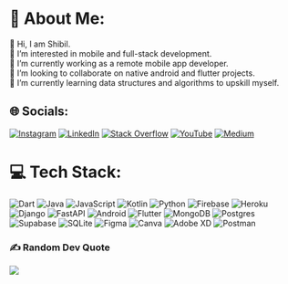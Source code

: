# 💫 About Me:
👋 Hi, I am Shibil.<br>👀 I’m interested in mobile and full-stack development.<br>🔭 I’m currently working as a remote mobile app developer.<br>👯 I’m looking to collaborate on native android and flutter projects.<br>🌱 I’m currently learning data structures and algorithms to upskill myself.<br>


## 🌐 Socials:
[![Instagram](https://img.shields.io/badge/Instagram-%23E4405F.svg?logo=Instagram&logoColor=white)](https://instagram.com/_shibl_) [![LinkedIn](https://img.shields.io/badge/LinkedIn-%230077B5.svg?logo=linkedin&logoColor=white)](https://linkedin.com/in/mohammed-shibil-5350b61a3) [![Stack Overflow](https://img.shields.io/badge/-Stackoverflow-FE7A16?logo=stack-overflow&logoColor=white)](https://stackoverflow.com/users/10116694) [![YouTube](https://img.shields.io/badge/YouTube-%23FF0000.svg?logo=YouTube&logoColor=white)](https://youtube.com/c/bilcodes) [![Medium](https://img.shields.io/badge/Medium-%23FF000000.svg?logo=Medium&logoColor=white)](https://medium.com/@bilcodes)

# 💻 Tech Stack:
![Dart](https://img.shields.io/badge/dart-%230175C2.svg?style=for-the-badge&logo=dart&logoColor=white) ![Java](https://img.shields.io/badge/java-%23ED8B00.svg?style=for-the-badge&logo=java&logoColor=white) ![JavaScript](https://img.shields.io/badge/javascript-%23323330.svg?style=for-the-badge&logo=javascript&logoColor=%23F7DF1E) ![Kotlin](https://img.shields.io/badge/kotlin-%230095D5.svg?style=for-the-badge&logo=kotlin&logoColor=white) ![Python](https://img.shields.io/badge/python-3670A0?style=for-the-badge&logo=python&logoColor=ffdd54) ![Firebase](https://img.shields.io/badge/firebase-%23039BE5.svg?style=for-the-badge&logo=firebase) ![Heroku](https://img.shields.io/badge/heroku-%23430098.svg?style=for-the-badge&logo=heroku&logoColor=white) ![Django](https://img.shields.io/badge/django-%23092E20.svg?style=for-the-badge&logo=django&logoColor=white) ![FastAPI](https://img.shields.io/badge/FastAPI-005571?style=for-the-badge&logo=fastapi) ![Android](https://img.shields.io/badge/android-%23000.svg?style=for-the-badge&logo=android&logoColor=white) ![Flutter](https://img.shields.io/badge/Flutter-%2302569B.svg?style=for-the-badge&logo=Flutter&logoColor=white) ![MongoDB](https://img.shields.io/badge/MongoDB-%234ea94b.svg?style=for-the-badge&logo=mongodb&logoColor=white) ![Postgres](https://img.shields.io/badge/postgres-%23316192.svg?style=for-the-badge&logo=postgresql&logoColor=white) 	![Supabase](https://img.shields.io/badge/Supabase-3ECF8E?style=for-the-badge&logo=supabase&logoColor=white) ![SQLite](https://img.shields.io/badge/sqlite-%2307405e.svg?style=for-the-badge&logo=sqlite&logoColor=white) 	![Figma](https://img.shields.io/badge/figma-%23F24E1E.svg?style=for-the-badge&logo=figma&logoColor=white) ![Canva](https://img.shields.io/badge/Canva-%2300C4CC.svg?style=for-the-badge&logo=Canva&logoColor=white) ![Adobe XD](https://img.shields.io/badge/Adobe%20XD-470137?style=for-the-badge&logo=Adobe%20XD&logoColor=#FF61F6) ![Postman](https://img.shields.io/badge/Postman-FF6C37?style=for-the-badge&logo=postman&logoColor=white)




### ✍️ Random Dev Quote
![](https://quotes-github-readme.vercel.app/api?type=horizontal&theme=radical)






<!---
imshibl/imshibl is a ✨ special ✨ repository because its `README.md` (this file) appears on your GitHub profile.
You can click the Preview link to take a look at your changes.
--->
